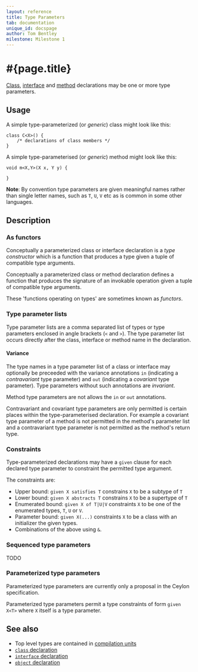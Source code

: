 ```yaml
---
layout: reference
title: Type Parameters
tab: documentation
unique_id: docspage
author: Tom Bentley
milestone: Milestone 1
---
```


# #{page.title}

[Class](../class), [interface](../interface) and [method](../method) 
declarations may be one or more type parameters.

## Usage 

A simple type-parameterized (or *generic*) class might look like this:

    class C<X>() {
        /* declarations of class members */
    }
    
A simple type-parameterised (or *generic*) method might look like this:

    void m<X,Y>(X x, Y y) {

    }

**Note**: By convention type parameters are given meaningful names rather than
single letter names, such as `T`, `U`, `V` etc as is common in some other 
languages.


## Description

### As functors

Conceptually a parameterized class or interface declaration is a 
*type constructor* which is a function that produces a type 
given a tuple of compatible type arguments.

Conceptually a parameterized class or method declaration 
defines a function that produces the signature of an 
invokable operation given a tuple of compatible type arguments.

These 'functions operating on types' are sometimes known as *functors*.

### Type parameter lists

Type parameter lists are a comma separated list of types or type parameters 
enclosed in angle brackets (`<` and `>`). The type 
parameter list occurs directly after the class, interface or method name 
in the declaration.

#### Variance

The type names in a type parameter list of a class or interface 
may optionally be preceeded with the variance annotations 
`in` (indicating a *contravariant* type parameter) and 
`out` (indicating a *covariant* type parameter). Type parameters without 
such annotations are *invariant*.

Method type parameters are not allows the `in` or `out` annotations.

Contravariant and covariant type parameters are only permitted is certain 
places within the type-parameterised declaration. For example a covariant 
type parameter of a method is not permitted in the method's parameter list 
and a contravariant type parameter is not permitted as the method's 
return type.

### Constraints

Type-parameterized declarations may have a `given` clause for each 
declared type parameter to constraint the permitted type argument.

The constraints are:

* Upper bound: `given X satisfies T` constrains `X` to be a subtype of `T`
* Lower bound: `given X abstracts T` constrains `X` to be a supertype of `T`
* Enumerated bound: `given X of T|U|V` constraints `X` to be one of the 
  enumerated types, `T`, `U` or `V`.
* Parameter bound: `given X(...)` constraints `X` to be a class with an 
  initializer the given types.
* Combinations of the above using `&`.


### Sequenced type parameters

TODO

### Parameterized type parameters

Parameterized type parameters are currently only a proposal in the Ceylon 
specification. 

Parameterized type parameters permit a type constraints of form `given X<T>` 
where `X` itself is a type parameter.

## See also

* Top level types are contained in [compilation units](../compilation-unit)
* [`class` declaration](../../type/class)
* [`interface` declaration](../../type/interface)
* [`object` declaration](../../type/object)
